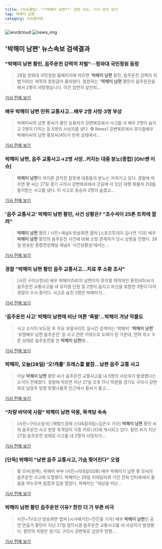 ```yaml
---
title: (이슈클립) '**박해미 남편**' 관련 이슈, 기사 모아 보기
tag: 박해미 남편
category: 이슈클리핑
---
```

![wordcloud](https://s3.ap-northeast-2.amazonaws.com/lyrics101-wordcloud/2018-08-28-1535442199.png)
![news_img](https://user-images.githubusercontent.com/42597476/44507050-1206f400-a6e4-11e8-8d98-7ffbfebb353f.png)
## **'**박해미 남편**'** 뉴스속보 검색결과
### "**박해미 남편** 황민, 음주운전 강력히 처벌"···청와대 국민청원 등장

>28일 청와대 국민청원 홈페이지에 따르면 ‘**박해미 남편** 황민, 음주운전 강력히 처벌’이라는 제목의 청원글이 올라왔다. 청원자는 “**박해미 남편** 황민이 음주운전을 해서 2명이 사망했습니다. 이건 엄연히 살인죄...

<a href="http://www.sedaily.com/NewsView/1S3JAEEMYL" target="_blank">기사 전체 보기</a>

### 배우 **박해미 남편** 만취 교통사고…배우 2명 사망·3명 부상

>박해미씨의 남편 황씨가 몰던 승용차가 강변북로에서 사고를 내 배우 2명이 숨지고 3명이 다치는 등 5명의 사상자를 냈다. © News1 강변북로에서 뮤지컬배우 박해미씨의 남편 황모씨(45)가 만취 상태에서...

<a href="http://news1.kr/articles/?3410125" target="_blank">기사 전체 보기</a>

### **박해미 남편**, 음주 교통사고→2명 사망..커지는 대중 분노(종합) [Oh!쎈 이슈]

>**박해미 남편**이 저지른 끔직한 잘못에 대중들의 분노는 커져가고 있다.   경찰에 따르면 황 씨는 27일 경기 구리시 강변북로에서 갓길에 서 있던 대형 화물차 2대를 들이받는 사고를 냈다. 이 사고로 동승자 2명이 숨졌고...

<a href="http://www.osen.co.kr/article/G1110976588" target="_blank">기사 전체 보기</a>

### '음주 교통사고' **박해미 남편** 황민, 사건 상황은? "조수석이 25톤 트럭에 깔려"

>**박해미 남편** 황민 / 사진=채널A 방송화면 캡처 [스포츠투데이 김나연 기자] 배우 **박해미 남편** 황민의 음주운전 사건에 대해 소방 관계자가 당시 상황을 전했다. 28일 방송된 종합편성채널 채널A '사건상황실'에서는...

<a href="http://stoo.asiae.co.kr/news/naver_view.htm?idxno=2018082814193528277" target="_blank">기사 전체 보기</a>

### 경찰 "**박해미 남편** 황민 음주 교통사고…치료 후 소환 조사"

>[사진 구리소방서] 배우 박해미(54)의 남편이자 뮤지컬 제작자인 황민(45)씨가 음주운전 교통사고를 내 뮤지컬 단원 등 2명이 숨지고 자신을 포함한 3명이 다쳐 경찰이 수사 중이다. 사고로 숨진 2명은 박해미가...

<a href="http://news.joins.com/article/olink/22513299" target="_blank">기사 전체 보기</a>

### ‘음주운전 사고’ **박해미 남편**에 비난 여론 ‘폭발’…박해미 겨냥 악플도

>사고 소식이 보도된 후 주요 포털사이트 실시간 검색어는 ‘박해미’ ‘**박해미 남편**’ ‘유명배우 남편 음주운전’ 등 사고 관련 키워드로 도배가 된 가운데, 면허 취소 수준 상태로 음주운전을 한 **박해미 남편**에...

<a href="http://news.donga.com/3/all/20180828/91710154/2" target="_blank">기사 전체 보기</a>

### 박해미, 오늘(28일) '오!캐롤' 프레스콜 불참…남편 음주 교통 사고

>이날 **박해미 남편** 황민 씨가 음주운전 교통사고를 내 5명의 사상자가 발생했다는 소식이 전해졌다. 경찰에 따르면 지난 27일 오후 11시 15분쯤 경기도 구리시 강변북로 남양주 방향 토평나들목 인근에서 황씨가 몰고...

<a href="http://www.tvreport.co.kr/?c=news&m=newsview&idx=1076832" target="_blank">기사 전체 보기</a>

### “차량 바닥에 사람” **박해미 남편** 악몽, 목격담 속속

>(사진=구리소방서) [헤럴드경제 스타&컬처팀=김은수 기자] **박해미 남편** 황민 씨의 음주운전 사고 현장 목격담이 각종 커뮤니티에 게시되고 있다. 황민 씨가 지난 27일 음주운전 상태로 사고를 내 2명의 사망자가...

<a href="http://biz.heraldcorp.com/culture/view.php?ud=201808281625392372122_1" target="_blank">기사 전체 보기</a>

### [단독] 박해미 "남편 음주 교통사고, 가슴 찢어진다" 오열

>황 모씨(왼쪽), 박해미 부부 (사진=이데일리DB) 배우 박해미가 남편 황 모씨의 음주운전 사고에 오열했다. 박해미는 28일 이데일리와 가진 전화 인터뷰에서 울음을 억누르며 힘겹게 입을 열었다. 박해미는 “세상을 떠난...

<a href="http://starin.edaily.co.kr/news/newspath.asp?newsid=01200486619311912" target="_blank">기사 전체 보기</a>

### **박해미 남편** 황민 음주운전 이유? 한잔 더 가 부른 비극

>사진=TV조선 방송화면 캡쳐 [시사매거진=전진홍 기자] 배우 **박해미 남편**인 공연 연출가 황민이 지난 27일 밤11시경 음주운전 교통사고를 내 사상자가 발생했다. 황민의 차량은 경기도 구리시 강변북로 남양주 방향...

<a href="http://www.sisamagazine.co.kr/news/articleView.html?idxno=141636" target="_blank">기사 전체 보기</a>


